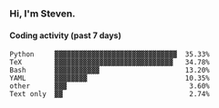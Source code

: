 ### Hi, I'm Steven.

#### Coding activity (past 7 days)
```
Python     ▓▓▓▓▓▓▓▓▓▓▓▓▓▓▓▓▓▓▓▓▓▓▓▓▓▓▓▓▓▓  35.33%
TeX        ▓▓▓▓▓▓▓▓▓▓▓▓▓▓▓▓▓▓▓▓▓▓▓▓▓▓▓▓▓   34.78%
Bash       ▓▓▓▓▓▓▓▓▓▓▓                     13.20%
YAML       ▓▓▓▓▓▓▓▓                        10.35%
other      ▓▓▓                              3.60%
Text only  ▓▓                               2.74%
```
